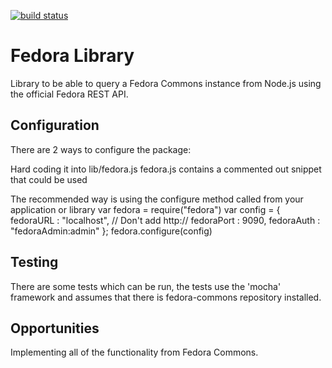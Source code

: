 [![build status](https://secure.travis-ci.org/jcftang/node-fedora.png)](http://travis-ci.org/jcftang/node-fedora)
# Fedora Library

Library to be able to query a Fedora Commons instance from Node.js using the official Fedora REST API.

## Configuration

There are 2 ways to configure the package:

Hard coding it into lib/fedora.js
	fedora.js contains a commented out snippet that could be used

The recommended way is using the configure method called from your application or library
	var fedora = require("fedora")
	var config = {
		fedoraURL : "localhost", // Don't add http://
		fedoraPort : 9090,
		fedoraAuth : "fedoraAdmin:admin"
	};
	fedora.configure(config)

## Testing

There are some tests which can be run, the tests use the 'mocha' framework and assumes that there is fedora-commons repository installed.

## Opportunities

Implementing all of the functionality from Fedora Commons.
